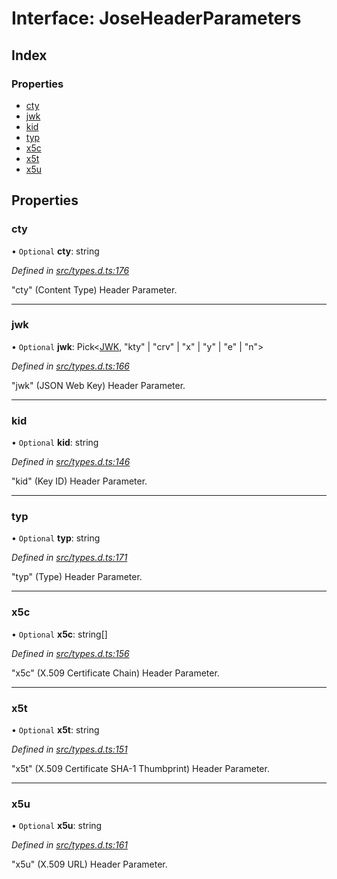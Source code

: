 # Interface: JoseHeaderParameters

## Index

### Properties

* [cty](_types_d_.joseheaderparameters.md#cty)
* [jwk](_types_d_.joseheaderparameters.md#jwk)
* [kid](_types_d_.joseheaderparameters.md#kid)
* [typ](_types_d_.joseheaderparameters.md#typ)
* [x5c](_types_d_.joseheaderparameters.md#x5c)
* [x5t](_types_d_.joseheaderparameters.md#x5t)
* [x5u](_types_d_.joseheaderparameters.md#x5u)

## Properties

### cty

• `Optional` **cty**: string

*Defined in [src/types.d.ts:176](https://github.com/panva/jose/blob/v3.3.2/src/types.d.ts#L176)*

"cty" (Content Type) Header Parameter.

___

### jwk

• `Optional` **jwk**: Pick\<[JWK](_types_d_.jwk.md), \"kty\" \| \"crv\" \| \"x\" \| \"y\" \| \"e\" \| \"n\">

*Defined in [src/types.d.ts:166](https://github.com/panva/jose/blob/v3.3.2/src/types.d.ts#L166)*

"jwk" (JSON Web Key) Header Parameter.

___

### kid

• `Optional` **kid**: string

*Defined in [src/types.d.ts:146](https://github.com/panva/jose/blob/v3.3.2/src/types.d.ts#L146)*

"kid" (Key ID) Header Parameter.

___

### typ

• `Optional` **typ**: string

*Defined in [src/types.d.ts:171](https://github.com/panva/jose/blob/v3.3.2/src/types.d.ts#L171)*

"typ" (Type) Header Parameter.

___

### x5c

• `Optional` **x5c**: string[]

*Defined in [src/types.d.ts:156](https://github.com/panva/jose/blob/v3.3.2/src/types.d.ts#L156)*

"x5c" (X.509 Certificate Chain) Header Parameter.

___

### x5t

• `Optional` **x5t**: string

*Defined in [src/types.d.ts:151](https://github.com/panva/jose/blob/v3.3.2/src/types.d.ts#L151)*

"x5t" (X.509 Certificate SHA-1 Thumbprint) Header Parameter.

___

### x5u

• `Optional` **x5u**: string

*Defined in [src/types.d.ts:161](https://github.com/panva/jose/blob/v3.3.2/src/types.d.ts#L161)*

"x5u" (X.509 URL) Header Parameter.
